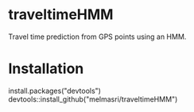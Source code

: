 # traveltimeHMM
Travel time prediction from GPS points using an HMM.

# Installation

install.packages("devtools")
devtools::install_github("melmasri/traveltimeHMM")
